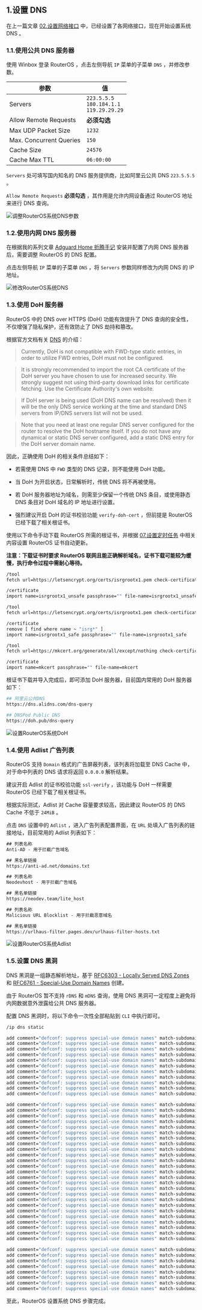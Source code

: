 ## 1.设置 DNS

在上一篇文章 [02.设置网络接口](./02.设置网络接口.md) 中，已经设置了各网络接口，现在开始设置系统 DNS 。  

### 1.1.使用公共 DNS 服务器

使用 Winbox 登录 RouterOS ，点击左侧导航 `IP` 菜单的子菜单 `DNS` ，并修改参数。  

|参数|值|
|--|--|
|Servers|`223.5.5.5` <br> `180.184.1.1` <br> `119.29.29.29`|
|Allow Remote Requests| **必须勾选** |
|Max UDP Packet Size|`1232`|
|Max. Concurrent Queries|`150`|
|Cache Size|`24576`|
|Cache Max TTL|`06:00:00`|

`Servers` 处可填写国内知名的 DNS 服务提供商，比如阿里云公共 DNS `223.5.5.5` 。  

`Allow Remote Requests`  **必须勾选** ，其作用是允许内网设备通过 RouterOS 地址来进行 DNS 查询。  

![调整RouterOS系统DNS参数](img/p03/modify_system_dns.jpeg)

### 1.2.使用内网 DNS 服务器

在根据我的系列文章 [Adguard Home 折腾手记](https://gitee.com/callmer/adh_toss_notes) 安装并配置了内网 DNS 服务器后，需要调整 RouterOS 的 DNS 配置。  

点击左侧导航 `IP` 菜单的子菜单 `DNS` ，将 `Servers` 参数同样修改为内网 DNS 的 IP 地址。  

![修改RouterOS系统DNS](img/p03/system_dns_modify.jpeg)

### 1.3.使用 DoH 服务器

RouterOS 中的 DNS over HTTPS (DoH) 功能有效提升了 DNS 查询的安全性，不仅增强了隐私保护，还有效防止了 DNS 劫持和篡改。  

根据官方文档有关 [DNS](https://help.mikrotik.com/docs/display/ROS/DNS) 的介绍：  

> Currently, DoH is not compatible with FWD-type static entries, in order to utilize FWD entries, DoH must not be configured.  

> It is strongly recommended to import the root CA certificate of the DoH server you have chosen to use for increased security. We strongly suggest not using third-party download links for certificate fetching. Use the Certificate Authority's own website.  

> If DoH server is being used (DoH DNS name can be resolved) then it will be the only DNS service working at the time and standard DNS servers from IP/DNS servers list will not be used.  

> Note that you need at least one regular DNS server configured for the router to resolve the DoH hostname itself. If you do not have any dynamical or static DNS server configured, add a static DNS entry for the DoH server domain name.  

因此，正确使用 DoH 的相关条件总结如下：

- 若需使用 DNS 中 `FWD` 类型的 DNS 记录，则不能使用 DoH 功能。  

- 当 DoH 为开启状态，日常解析时，传统 DNS 将不再被使用。  

- 若 DoH 服务器地址为域名，则需至少保留一个传统 DNS 条目，或使用静态 DNS 条目对 DoH 域名的 IP 地址进行设置。  

- 强烈建议开启 DoH 的证书校验功能 `verify-doh-cert` ，但前提是 RouterOS 已经下载了相关根证书。  

使用以下命令手动下载 RouterOS 所需的根证书，并根据 [07.设置定时任务](./07.设置定时任务.md) 中相关内容设置 RouterOS 证书自动更新。  

**注意：下载证书时要求 RouterOS 联网且能正确解析域名，证书下载可能较为缓慢，执行命令过程中需耐心等待。**  

```bash
/tool
fetch url=https://letsencrypt.org/certs/isrgrootx1.pem check-certificate=no dst-path=isrgrootx1_unsafe ## Waiting

/certificate
import name=isrgrootx1_unsafe passphrase="" file-name=isrgrootx1_unsafe

/tool
fetch url=https://letsencrypt.org/certs/isrgrootx1.pem check-certificate=yes dst-path=isrgrootx1_safe ## Waiting

/certificate
remove [ find where name ~ "isrg*" ]
import name=isrgrootx1_safe passphrase="" file-name=isrgrootx1_safe

/tool
fetch url=https://mkcert.org/generate/all/except/nothing check-certificate=yes dst-path=mkcert ## Waiting

/certificate
import name=mkcert passphrase="" file-name=mkcert
```

根证书下载并导入完成后，即可添加 DoH 服务器，目前国内常用的 DoH 服务器如下：

```bash
## 阿里云公共DNS
https://dns.alidns.com/dns-query

## DNSPod Public DNS
https://doh.pub/dns-query
```

![设置RouterOS系统DoH](img/p03/system_doh_modify.jpeg)

### 1.4.使用 Adlist 广告列表

RouterOS 支持 `Domain` 格式的广告屏蔽列表，该列表将加载至 DNS Cache 中，对于命中列表的 DNS 请求将返回 `0.0.0.0` 解析结果。  

建议开启 Adlist 的证书校验功能 `ssl-verify` ，该功能与 DoH 一样需要 RouterOS 已经下载了相关根证书。  

根据实际测试，Adlist 对 Cache 容量要求较高，因此建议 RouterOS 的 DNS Cache 不低于 `24MiB` 。  

点击 `DNS` 设置中的 `Adlist` ，进入广告列表配置界面，在 `URL` 处填入广告列表的链接地址，目前常用的 Adlist 列表如下：

```txt
## 列表名称
Anti-AD - 用于拦截广告域名

## 黑名单链接
https://anti-ad.net/domains.txt
```

```txt
## 列表名称
Neodevhost - 用于拦截广告域名

## 黑名单链接
https://neodev.team/lite_host
```

```txt
## 列表名称
Malicious URL Blocklist - 用于拦截恶意域名

## 黑名单链接
https://urlhaus-filter.pages.dev/urlhaus-filter-hosts.txt
```

![设置RouterOS系统Adlist](img/p03/system_adlist_modify.jpeg)

### 1.5.设置 DNS 黑洞

DNS 黑洞是一组静态解析地址，基于 [RFC6303 - Locally Served DNS Zones](https://www.rfc-editor.org/rfc/rfc6303) 和 [RFC6761 - Special-Use Domain Names](https://www.rfc-editor.org/rfc/rfc6761.html) 创建。  

由于 RouterOS 暂不支持 `rDNS` 和 `mDNS` 查询，使用 DNS 黑洞可一定程度上避免将内网数据意外泄露给公共 DNS 服务器。  

配置 DNS 黑洞时，将以下命令一次性全部粘贴到 `CLI` 中执行即可。  

```bash
/ip dns static

add comment="defconf: suppress special-use domain names" match-subdomain=yes type=NXDOMAIN name=alt
add comment="defconf: suppress special-use domain names" match-subdomain=yes type=NXDOMAIN name=bind
add comment="defconf: suppress special-use domain names" match-subdomain=yes type=NXDOMAIN name=example
add comment="defconf: suppress special-use domain names" match-subdomain=yes type=NXDOMAIN name=home.arpa
add comment="defconf: suppress special-use domain names" match-subdomain=yes type=NXDOMAIN name=internal
add comment="defconf: suppress special-use domain names" match-subdomain=yes type=NXDOMAIN name=invalid
add comment="defconf: suppress special-use domain names" match-subdomain=yes type=NXDOMAIN name=lan
add comment="defconf: suppress special-use domain names" match-subdomain=yes type=NXDOMAIN name=local
add comment="defconf: suppress special-use domain names" match-subdomain=yes type=NXDOMAIN name=localhost
add comment="defconf: suppress special-use domain names" match-subdomain=yes type=NXDOMAIN name=onion
add comment="defconf: suppress special-use domain names" match-subdomain=yes type=NXDOMAIN name=test

add comment="defconf: suppress special-use domain names" match-subdomain=yes type=NXDOMAIN name=10.in-addr.arpa
add comment="defconf: suppress special-use domain names" match-subdomain=yes type=NXDOMAIN name=16.172.in-addr.arpa
add comment="defconf: suppress special-use domain names" match-subdomain=yes type=NXDOMAIN name=17.172.in-addr.arpa
add comment="defconf: suppress special-use domain names" match-subdomain=yes type=NXDOMAIN name=18.172.in-addr.arpa
add comment="defconf: suppress special-use domain names" match-subdomain=yes type=NXDOMAIN name=19.172.in-addr.arpa
add comment="defconf: suppress special-use domain names" match-subdomain=yes type=NXDOMAIN name=20.172.in-addr.arpa
add comment="defconf: suppress special-use domain names" match-subdomain=yes type=NXDOMAIN name=21.172.in-addr.arpa
add comment="defconf: suppress special-use domain names" match-subdomain=yes type=NXDOMAIN name=22.172.in-addr.arpa
add comment="defconf: suppress special-use domain names" match-subdomain=yes type=NXDOMAIN name=23.172.in-addr.arpa
add comment="defconf: suppress special-use domain names" match-subdomain=yes type=NXDOMAIN name=24.172.in-addr.arpa
add comment="defconf: suppress special-use domain names" match-subdomain=yes type=NXDOMAIN name=25.172.in-addr.arpa
add comment="defconf: suppress special-use domain names" match-subdomain=yes type=NXDOMAIN name=26.172.in-addr.arpa
add comment="defconf: suppress special-use domain names" match-subdomain=yes type=NXDOMAIN name=27.172.in-addr.arpa
add comment="defconf: suppress special-use domain names" match-subdomain=yes type=NXDOMAIN name=28.172.in-addr.arpa
add comment="defconf: suppress special-use domain names" match-subdomain=yes type=NXDOMAIN name=29.172.in-addr.arpa
add comment="defconf: suppress special-use domain names" match-subdomain=yes type=NXDOMAIN name=30.172.in-addr.arpa
add comment="defconf: suppress special-use domain names" match-subdomain=yes type=NXDOMAIN name=31.172.in-addr.arpa
add comment="defconf: suppress special-use domain names" match-subdomain=yes type=NXDOMAIN name=168.192.in-addr.arpa
add comment="defconf: suppress special-use domain names" match-subdomain=yes type=NXDOMAIN name=0.in-addr.arpa
add comment="defconf: suppress special-use domain names" match-subdomain=yes type=NXDOMAIN name=127.in-addr.arpa
add comment="defconf: suppress special-use domain names" match-subdomain=yes type=NXDOMAIN name=254.169.in-addr.arpa
add comment="defconf: suppress special-use domain names" match-subdomain=yes type=NXDOMAIN name=2.0.192.in-addr.arpa
add comment="defconf: suppress special-use domain names" match-subdomain=yes type=NXDOMAIN name=100.51.198.in-addr.arpa
add comment="defconf: suppress special-use domain names" match-subdomain=yes type=NXDOMAIN name=113.0.203.in-addr.arpa
add comment="defconf: suppress special-use domain names" match-subdomain=yes type=NXDOMAIN name=255.255.255.255.in-addr.arpa

add comment="defconf: suppress special-use domain names" match-subdomain=yes type=NXDOMAIN name=0.0.0.0.0.0.0.0.0.0.0.0.0.0.0.0.0.0.0.0.0.0.0.0.0.0.0.0.0.0.0.0.ip6.arpa
add comment="defconf: suppress special-use domain names" match-subdomain=yes type=NXDOMAIN name=1.0.0.0.0.0.0.0.0.0.0.0.0.0.0.0.0.0.0.0.0.0.0.0.0.0.0.0.0.0.0.0.ip6.arpa
add comment="defconf: suppress special-use domain names" match-subdomain=yes type=NXDOMAIN name=d.f.ip6.arpa
add comment="defconf: suppress special-use domain names" match-subdomain=yes type=NXDOMAIN name=8.e.f.ip6.arpa
add comment="defconf: suppress special-use domain names" match-subdomain=yes type=NXDOMAIN name=9.e.f.ip6.arpa
add comment="defconf: suppress special-use domain names" match-subdomain=yes type=NXDOMAIN name=a.e.f.ip6.arpa
add comment="defconf: suppress special-use domain names" match-subdomain=yes type=NXDOMAIN name=b.e.f.ip6.arpa
add comment="defconf: suppress special-use domain names" match-subdomain=yes type=NXDOMAIN name=8.b.d.0.1.0.0.2.ip6.arpa
```

至此，RouterOS 设置系统 DNS 步骤完成。  

